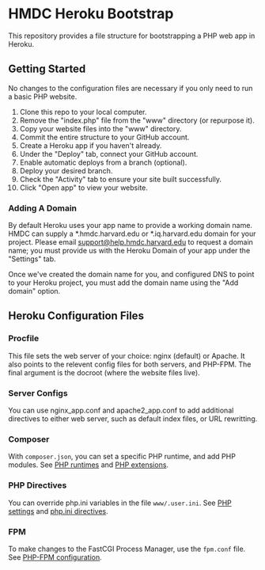 # HMDC Heroku Bootstrap

This repository provides a file structure for bootstrapping a PHP web app in Heroku.

## Getting Started

No changes to the configuration files are necessary if you only need to run a basic PHP website.

1. Clone this repo to your local computer.
2. Remove the "index.php" file from the "www" directory (or repurpose it).
3. Copy your website files into the "www" directory.
4. Commit the entire structure to your GitHub account.
5. Create a Heroku app if you haven't already.
6. Under the "Deploy" tab, connect your GitHub account.
7. Enable automatic deploys from a branch (optional).
8. Deploy your desired branch.
9. Check the "Activity" tab to ensure your site built successfully.
10. Click "Open app" to view your website.

### Adding A Domain

By default Heroku uses your app name to provide a working domain name. HMDC can supply a *.hmdc.harvard.edu or *.iq.harvard.edu domain for your project. Please email support@help.hmdc.harvard.edu to request a domain name; you must provide us with the Heroku Domain of your app under the "Settings" tab.

Once we've created the domain name for you, and configured DNS to point to your Heroku project, you must add the domain name using the "Add domain" option.

## Heroku Configuration Files

### Procfile

This file sets the web server of your choice: nginx (default) or Apache. It also points to the relevent config files for both servers, and PHP-FPM. The final argument is the docroot (where the website files live).

### Server Configs

You can use nginx\_app.conf and apache2_app.conf to add additional directives to either web server, such as default index files, or URL rewritting.

### Composer

With `composer.json`, you can set a specific PHP runtime, and add PHP modules. See [PHP runtimes](https://devcenter.heroku.com/articles/php-support#php-runtimes) and [PHP extensions](https://devcenter.heroku.com/articles/php-support#extensions).

### PHP Directives

You can override php.ini variables in the file `www/.user.ini`. See [PHP settings](https://devcenter.heroku.com/articles/custom-php-settings#php-runtime-settings) and [php.ini directives](http://php.net/manual/en/ini.list.php).

### FPM

To make changes to the FastCGI Process Manager, use the `fpm.conf` file. See [PHP-FPM configuration](https://devcenter.heroku.com/articles/custom-php-settings#php-fpm-configuration-include).
